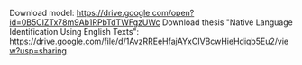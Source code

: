 Download model: https://drive.google.com/open?id=0B5CIZTx78m9Ab1RPbTdTWFgzUWc
Download thesis  "Native Language Identification Using English Texts": https://drive.google.com/file/d/1AvzRREeHfajAYxCIVBcwHieHdiqb5Eu2/view?usp=sharing
